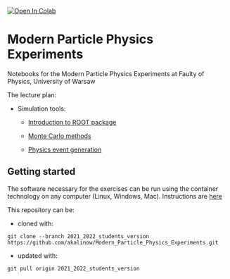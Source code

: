 [![Open In Colab](https://colab.research.google.com/assets/colab-badge.svg)](https://colab.research.google.com/github/akalinow/Modern_Particle_Physics_Experiments/blob/2021_2022)


# Modern Particle Physics Experiments
Notebooks for the Modern Particle Physics Experiments at Faulty of Physics, University of Warsaw

The lecture plan:

* Simulation tools:
  * [Introduction to ROOT package](01_Introduction_to_ROOT/01_Introduction_to_ROOT.ipynb)
  
  * [Monte Carlo methods](02_Monte_Carlo_methods.ipynb)
  
  * [Physics event generation](03_Event_generation/03_Event_generation.ipynb)

## Getting started

The software necessary for the exercises can be run using the container technology on any computer (Linux, Windows, Mac).
Instructions are [here](Docker/Instructions_Docker.md)

This repository can be:

* cloned with:

```
git clone --branch 2021_2022_students_version https://github.com/akalinow/Modern_Particle_Physics_Experiments.git
```

* updated with:

```
git pull origin 2021_2022_students_version 
```

